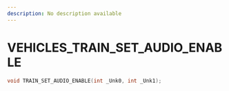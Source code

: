```yaml
---
description: No description available 
---
```


# VEHICLES\_TRAIN_SET_AUDIO_ENABLE

```cpp
void TRAIN_SET_AUDIO_ENABLE(int _Unk0, int _Unk1);
```